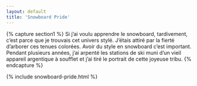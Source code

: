 ```yaml
---
layout: default
title: 'Snowboard Pride'
---
```


{% capture section1 %}
Si j’ai voulu apprendre le snowboard, tardivement, c’est parce que je trouvais cet univers stylé. J’étais attiré par la fierté d’arborer ces tenues colorées. Avoir du style en snowboard c’est important. 
Pendant plusieurs années, j’ai arpenté les stations de ski muni d’un vieil appareil argentique à soufflet et j’ai tiré le portrait de cette joyeuse tribu.
{% endcapture %}


{% include snowboard-pride.html %}